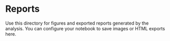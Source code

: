 # Reports

Use this directory for figures and exported reports generated by the analysis.
You can configure your notebook to save images or HTML exports here.
